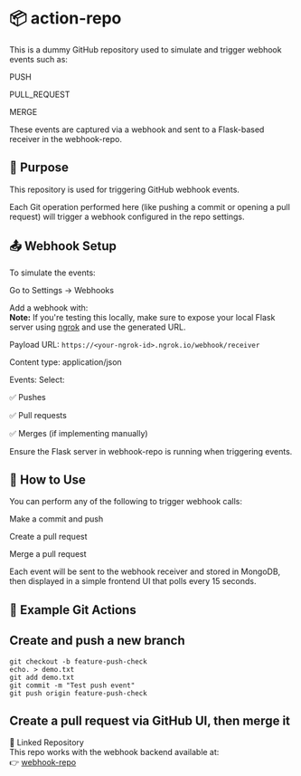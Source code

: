 # 📦 action-repo
This is a dummy GitHub repository used to simulate and trigger webhook events such as:

PUSH

PULL_REQUEST

MERGE

These events are captured via a webhook and sent to a Flask-based receiver in the webhook-repo.

## 🔧 Purpose
This repository is used for triggering GitHub webhook events.

Each Git operation performed here (like pushing a commit or opening a pull request) will trigger a webhook configured in the repo settings.

## 📤 Webhook Setup
To simulate the events:

Go to Settings → Webhooks

Add a webhook with:  
**Note:** If you're testing this locally, make sure to expose your local Flask server using [ngrok](https://ngrok.com/) and use the generated URL.

Payload URL: `https://<your-ngrok-id>.ngrok.io/webhook/receiver`

Content type: application/json

Events: Select:

✅ Pushes

✅ Pull requests

✅ Merges (if implementing manually)

Ensure the Flask server in webhook-repo is running when triggering events.

## 🚀 How to Use
You can perform any of the following to trigger webhook calls:

Make a commit and push

Create a pull request

Merge a pull request

Each event will be sent to the webhook receiver and stored in MongoDB, then displayed in a simple frontend UI that polls every 15 seconds.

## 🧪 Example Git Actions

## Create and push a new branch
```
git checkout -b feature-push-check
echo. > demo.txt
git add demo.txt
git commit -m "Test push event"
git push origin feature-push-check
```

## Create a pull request via GitHub UI, then merge it

📎 Linked Repository  
This repo works with the webhook backend available at:  
👉 [webhook-repo](https://github.com/AravindSG1/assignment-webhook-repo)